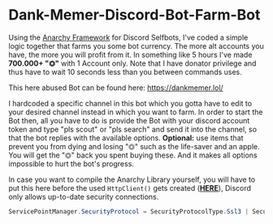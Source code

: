 # Dank-Memer-Discord-Bot-Farm-Bot
Using the [Anarchy Framework](https://github.com/not-ilinked/Anarchy) for Discord Selfbots, I've coded a simple logic together that farms you some bot currency. The more alt accounts you have, the more you will profit from it. In something like 5 hours I've made **700.000+ "⏣"** with 1 Account only. Note that I have donator privilege and thus have to wait 10 seconds less than you between commands uses.

This here abused Bot can be found here: https://dankmemer.lol/

I hardcoded a specific channel in this bot which you gotta have to edit to your desired channel instead in which you want to farm. In order to start the Bot then, all you have to do is provide the Bot with your discord account token and type "pls scout" or "pls search" and send it into the channel, so that the bot replies with the available options. **Optional:** use items that prevent you from dying and losing "⏣" such as the life-saver and an apple. You will get the "⏣" back you spent buying these. And it makes all options impossible to hurt the bot's progress.

In case you want to compile the Anarchy Library yourself, you will have to put this here before the used ``HttpClient()`` gets created ([**HERE**](https://github.com/not-ilinked/Anarchy/blob/231c41aeb4955e8c0d63ee3bf38e6638cd9b778b/Anarchy/REST/SuperProperties.cs#L16)), Discord only allows up-to-date security connections.
```csharp
ServicePointManager.SecurityProtocol = SecurityProtocolType.Ssl3 | SecurityProtocolType.Tls | SecurityProtocolType.Tls11 | SecurityProtocolType.Tls12;
```
